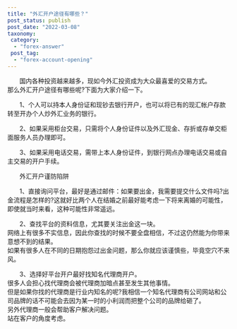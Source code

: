 ```yaml
---
title: "外汇开户途径有哪些？"
post_status: publish
post_date: "2022-03-08"
taxonomy:
 category: 
  - "forex-answer"
 post_tag: 
  - "forex-account-opening"
---
```


       国内各种投资越来越多，现如今外汇投资成为大众最喜爱的交易方式。  
那么外汇开户途径有哪些呢?下面为大家介绍一下。  

       1、个人可以持本人身份证和现钞去银行开户，也可以将已有的现汇帐户存款转至开办个人炒外汇业务的银行。  

       2、如果采用柜台交易，只需将个人身份证件以及外汇现金、存折或存单交柜面服务人员办理即可。  

       3、如果采用电话交易，需带上本人身份证件，到银行网点办理电话交易或自主交易的开户手续。  

       外汇开户谨防陷阱

       1、直接询问平台，最好是通过邮件：如果要出金，我需要提交什么文件吗?出金流程是怎样的?这就好比两个人在结婚之前最好能考虑一下将来离婚的可能性，即使就当时来看，这种可能性非常遥远。  

       2、查找平台的资料信息，尤其要关注出金这一块。  
网络上有很多不实信息，因此你查找的时候不要全盘相信，不过这仍然能为你带来意想不到的结果。  
如果有很多人在不同的日期抱怨过出金问题，那么你就应该谨慎些，毕竟空穴不来风。  

       3、选择好平台开户最好找知名代理商开户。  
很多人会担心找代理商会被代理商加暗点甚至发生其他事情。  
但是如果你找的代理商是行业内知名的呢?我相信一个知名代理商有公司网站和公司品牌的话不可能会去因为某一时的小利润而把整个公司的品牌给砸了。  
另外代理商一般会帮助客户解决问题。  
站在客户的角度考虑。

